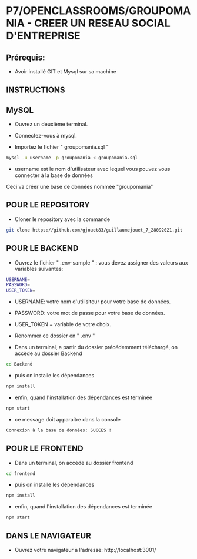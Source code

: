 # P7/OPENCLASSROOMS/GROUPOMANIA - CREER UN RESEAU SOCIAL D'ENTREPRISE

## Prérequis:

- Avoir installé GIT et Mysql sur sa machine

## INSTRUCTIONS

## MySQL

- Ouvrez un deuxième terminal.

- Connectez-vous à mysql.

- Importez le fichier " groupomania.sql "

```bash
mysql -u username -p groupomania < groupomania.sql
```

- username est le nom d'utilisateur avec lequel vous pouvez vous connecter à la base de données

Ceci va créer une base de données nommée "groupomania"

## POUR LE REPOSITORY

- Cloner le repository avec la commande

```bash
git clone https://github.com/gjouet83/guillaumejouet_7_28092021.git
```

## POUR LE BACKEND

- Ouvrez le fichier " .env-sample " : vous devez assigner des valeurs aux variables suivantes:

```bash
USERNAME=
PASSWORD=
USER_TOKEN=
```

- USERNAME: votre nom d'utilisiteur pour votre base de données.
- PASSWORD: votre mot de passe pour votre base de données.
- USER_TOKEN = variable de votre choix.

- Renommer ce dossier en " .env "

- Dans un terminal, a partir du dossier précédemment téléchargé, on accède au dossier Backend

```bash
cd Backend
```

- puis on installe les dépendances

```bash
npm install
```

- enfin, quand l'installation des dépendances est terminée

```bash
npm start
```

- ce message doit apparaitre dans la console

```bash
Connexion à la base de données: SUCCES !
```

## POUR LE FRONTEND

- Dans un terminal, on accède au dossier frontend

```bash
cd frontend
```

- puis on installe les dépendances

```bash
npm install
```

- enfin, quand l'installation des dépendances est terminée

```bash
npm start
```

## DANS LE NAVIGATEUR

- Ouvrez votre navigateur à l'adresse: http://localhost:3001/
